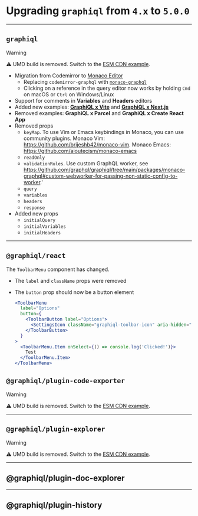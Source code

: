 # Upgrading `graphiql` from `4.x` to `5.0.0`

---

## `graphiql`

> [!WARNING]
>
> ⚠️ UMD build is removed. Switch to the [ESM CDN example](../../examples/graphiql-cdn/index.html).

- Migration from Codemirror to
  [Monaco Editor](https://github.com/microsoft/monaco-editor)
  - Replacing `codemirror-graphql` with
    [`monaco-graphql`](https://github.com/graphql/graphiql/tree/main/packages/monaco-graphql)
  - Clicking on a reference in the query editor now works by holding `Cmd` on macOS or `Ctrl` on Windows/Linux
- Support for comments in **Variables** and **Headers** editors
- Added new examples: [**GraphiQL x Vite**](https://github.com/graphql/graphiql/tree/graphiql-5/examples/graphiql-vite) and [**GraphiQL x
  Next.js**](https://github.com/graphql/graphiql/tree/graphiql-5/examples/graphiql-nextjs)
- Removed examples: **GraphiQL x Parcel** and **GraphiQL x Create React App**
- Removed props
  - `keyMap`. To use Vim or Emacs keybindings in Monaco, you can use community plugins. Monaco Vim: https://github.com/brijeshb42/monaco-vim. Monaco Emacs: https://github.com/aioutecism/monaco-emacs
  - `readOnly`
  - `validationRules`. Use custom GraphQL worker, see https://github.com/graphql/graphiql/tree/main/packages/monaco-graphql#custom-webworker-for-passing-non-static-config-to-worker.'
  - `query`
  - `variables`
  - `headers`
  - `response`
- Added new props
  - `initialQuery`
  - `initialVariables`
  - `initialHeaders`

---

## `@graphiql/react`

The `ToolbarMenu` component has changed.

- The `label` and `className` props were removed
- The `button` prop should now be a button element

  ```jsx
  <ToolbarMenu
    label="Options"
    button={
      <ToolbarButton label="Options">
        <SettingsIcon className="graphiql-toolbar-icon" aria-hidden="true" />
      </ToolbarButton>
    }
  >
    <ToolbarMenu.Item onSelect={() => console.log('Clicked!')}>
      Test
    </ToolbarMenu.Item>
  </ToolbarMenu>
  ```

## `@graphiql/plugin-code-exporter`

> [!WARNING]
>
> ⚠️ UMD build is removed. Switch to the [ESM CDN example](../../packages/graphiql-plugin-code-exporter/example/index.html).

---

## `@graphiql/plugin-explorer`

> [!WARNING]
>
> ⚠️ UMD build is removed. Switch to the [ESM CDN example](../../examples/graphiql-cdn/index.html).

---

## @graphiql/plugin-doc-explorer

---

## @graphiql/plugin-history
